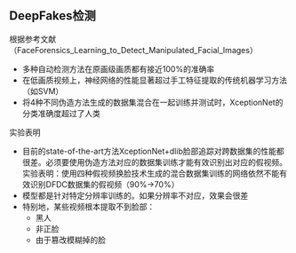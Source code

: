 ## DeepFakes检测

根据参考文献（FaceForensics_Learning_to_Detect_Manipulated_Facial_Images）
- 多种自动检测方法在原画级画质都有接近100%的准确率
- 在低画质视频上，神经网络的性能显著超过手工特征提取的传统机器学习方法（如SVM）
- 将4种不同伪造方法生成的数据集混合在一起训练并测试时，XceptionNet的分类准确度超过了人类

实验表明
- 目前的state-of-the-art方法XceptionNet+dlib脸部追踪对跨数据集的性能都很差。必须要使用伪造方法对应的数据集训练才能有效识别出对应的假视频。实验表明：使用四种假视频换脸技术生成的混合数据集训练的网络依然不能有效识别DFDC数据集的假视频（90%->70%）
- 模型都是针对特定分辨率训练的。如果分辨率不对应，效果会很差
- 特别地，某些视频根本提取不到脸部：
  - 黑人
  - 非正脸
  - 由于篡改模糊掉的脸